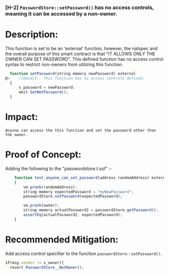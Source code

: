 ### [H-2] `PasswordStore::setPassword()` has no access controls, meaning it can be accessed by a non-owner.

# Description:
  This function is set to be an 'external' function, however, the natspec and the overall purpose of this smart contract is that "IT ALLOWS ONLY THE OWNER CAN SET PASSWORD".
  This defined function has no access control syntax to restrict non-owners from utilizing this function.

  ```javascript
    function setPassword(string memory newPassword) external
@>    //@audit:- This function has no access controls defined.
    {
        s_password = newPassword;
        emit SetNetPassword();
    }
  ```
# Impact:
    Anyone can access the this function and set the password other than the owner.
  

# Proof of Concept:
  Adding the following to the "passwordstore.t.sol" :-
    
  ```javascript
      function test_anyone_can_set_password(address randomAddress) external
      {
          vm.prank(randomAddress);
          string memory expectedPassword = "myNewPassword";
          passwordStore.setPassword(expectedPassword);
  
          vm.prank(owner);
          string memory actualPassword2 = passwordStore.getPassword();
          assertEq(actualPassword2, expectedPassword);
      }
  ```

# Recommended Mitigation:
  Add access control specifier to the function `passwordStore::setPassword()`.

  ```javascript
  if(msg.sender != s_owner){
    revert PasswordStore__NotOwner();
  ```

  
